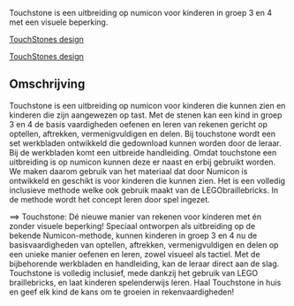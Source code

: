 
Touchstone is een uitbreiding op numicon voor kinderen in groep 3 en 4 met een visuele beperking.

[TouchStones design](designsvg\braillecon.pdf)

[TouchStones design](designsvg\braillecon.svg)

## Omschrijving
Touchstone is een uitbreiding op numicon voor kinderen die kunnen zien en kinderen die zijn aangewezen op tast. Met de stenen kan een kind in groep 3 en 4 de basis vaardigheden oefenen en leren van rekenen gericht op optellen, aftrekken, vermenigvuldigen en delen.
Bij touchstone wordt een set werkbladen ontwikkeld die gedownload kunnen worden door de leraar. Bij de werkbladen komt een uitbreide handleiding. Omdat touchstone een uitbreiding is op numicon kunnen deze er naast en erbij gebruikt worden. We maken daarom gebruik van het materiaal dat door Numicon is ontwikkeld en geschikt is voor kinderen die kunnen zien. Het is een volledig inclusieve methode welke ook gebruik maakt van de LEGObraillebricks. In de methode wordt het concept leren door spel ingezet.

==> Touchstone: Dé nieuwe manier van rekenen voor kinderen met én zonder visuele beperking! Speciaal ontworpen als uitbreiding op de bekende Numicon-methode, kunnen kinderen in groep 3 en 4 nu de basisvaardigheden van optellen, aftrekken, vermenigvuldigen en delen op een unieke manier oefenen en leren, zowel visueel als tactiel. Met de bijbehorende werkbladen en handleiding, kan de leraar direct aan de slag. Touchstone is volledig inclusief, mede dankzij het gebruik van LEGO braillebricks, en laat kinderen spelenderwijs leren. Haal Touchstone in huis en geef elk kind de kans om te groeien in rekenvaardigheden!
